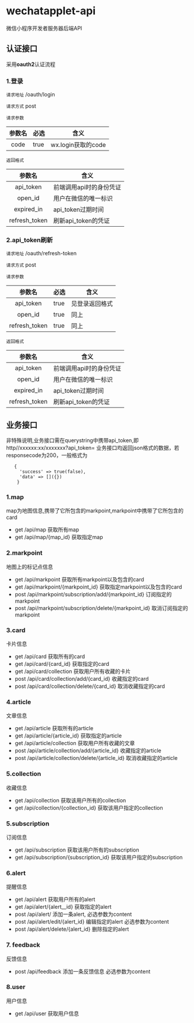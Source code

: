 # wechatapplet-api

微信小程序开发者服务器后端API

## 认证接口 

采用**oauth2**认证流程

### 1.登录
`请求地址` /oauth/login

`请求方式` post 

`请求参数`

|参数名    |必选     |含义
|:---------:|--------|-------|
|code      |true     |wx.login获取的code|

`返回格式`

|参数名    |含义
|:---------:|-------|
|api_token  |前端调用api时的身份凭证|
|open_id    |用户在微信的唯一标识|
|expired_in |api_token过期时间|
|refresh_token |刷新api_token的凭证|

### 2.api_token刷新

`请求地址` /oauth/refresh-token

`请求方式` post 

`请求参数`

|参数名    |必选     |含义
|:---------:|--------|-------|
|api_token   |true     |见登录返回格式|
|open_id     |true     |同上|
|refresh_token   |true     |同上|

`返回格式`

|参数名    |含义
|:---------:|-------|
|api_token  |前端调用api时的身份凭证|
|open_id    |用户在微信的唯一标识|
|expired_in |api_token过期时间|
|refresh_token |刷新api_token的凭证|

## 业务接口

非特殊说明,业务接口需在querystring中携带api_token,即http//xxxxxx:xx/xxxxxxx?api_token=
业务接口均返回json格式的数据，若responsecode为200，一般格式为
```
   {
     'success' => true(false),
     'data' => []({})
    }
```

### 1.map

map为地图信息,携带了它所包含的markpoint,markpoint中携带了它所包含的card
* get /api/map 获取所有map
* get /api/map/{map_id} 获取指定map

### 2.markpoint

地图上的标记点信息

* get /api/markpoint 获取所有markpoint以及包含的card
* get /api/markpoint/{markpoint_id} 获取指定markpoint以及包含的card
* post /api/markpoint/subscription/add/{markpoint_id} 订阅指定的markpoint
* post /api/markpoint/subscription/delete/{markpoint_id} 取消订阅指定的markpoint

### 3.card

卡片信息
* get /api/card 获取所有的card
* get /api/card/{card_id} 获取指定的card
* get /api/card/collection 获取用户所有收藏的卡片
* post /api/card/collection/add/{card_id} 收藏指定的card
* post /api/card/collection/delete/{card_id} 取消收藏指定的card

### 4.article

文章信息
* get /api/article 获取所有的article
* get /api/article/{article_id} 获取指定的article
* get /api/article/collection 获取用户所有收藏的文章
* post /api/article/collection/add/{article_id} 收藏指定的article
* post /api/article/collection/delete/{article_id} 取消收藏指定的article

### 5.collection

收藏信息
* get /api/collection 获取该用户所有的collection
* get /api/collection/{collection_id} 获取该用户指定的collection

### 5.subscription

订阅信息
* get /api/subscription 获取该用户所有的subscription
* get /api/subscription/{subscription_id} 获取该用户指定的subscription

### 6.alert

提醒信息
* get /api/alert 获取用户所有的alert
* get /api/alert/{alert__id} 获取指定的alert
* post /api/alert/ 添加一条alert, 必选参数为content
* post /api/alert/edit/{alert_id} 编辑指定的alert 必选参数为content
* post /api/alert/delete/{alert_id} 删除指定的alert

### 7. feedback

反馈信息
* post /api/feedback 添加一条反馈信息 必选参数为content

### 8.user

用户信息
* get /api/user 获取用户信息
